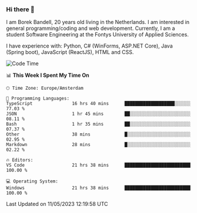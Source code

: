 ### Hi there 👋

I am Borek Bandell, 20 years old living in the Netherlands. I am interested in general programming/coding and web development. Currently, I am a student Software Engineering at the Fontys University of Applied Sciences.

I have experience with: Python, C# (WinForms, ASP.NET Core), Java (Spring boot), JavaScript (ReactJS), HTML and CSS.

<!--START_SECTION:waka-->
![Code Time](http://img.shields.io/badge/Code%20Time-560%20hrs%2031%20mins-blue)

📊 **This Week I Spent My Time On** 

```text
🕑︎ Time Zone: Europe/Amsterdam

💬 Programming Languages: 
TypeScript               16 hrs 40 mins      ███████████████████░░░░░░   77.03 % 
JSON                     1 hr 45 mins        ██░░░░░░░░░░░░░░░░░░░░░░░   08.11 % 
Bash                     1 hr 35 mins        ██░░░░░░░░░░░░░░░░░░░░░░░   07.37 % 
Other                    38 mins             █░░░░░░░░░░░░░░░░░░░░░░░░   02.95 % 
Markdown                 28 mins             █░░░░░░░░░░░░░░░░░░░░░░░░   02.22 % 

🔥 Editors: 
VS Code                  21 hrs 38 mins      █████████████████████████   100.00 % 

💻 Operating System: 
Windows                  21 hrs 38 mins      █████████████████████████   100.00 % 
```


 Last Updated on 11/05/2023 12:19:58 UTC
<!--END_SECTION:waka-->

<!--**tcBorek2002/tcBorek2002** is a ✨ _special_ ✨ repository because its `README.md` (this file) appears on your GitHub profile.

Here are some ideas to get you started:

- 🔭 I’m currently working on ...
- 🌱 I’m currently learning ...
- 👯 I’m looking to collaborate on ...
- 🤔 I’m looking for help with ...
- 💬 Ask me about ...
- 📫 How to reach me: ...
- 😄 Pronouns: ...
- ⚡ Fun fact: ...
-->
